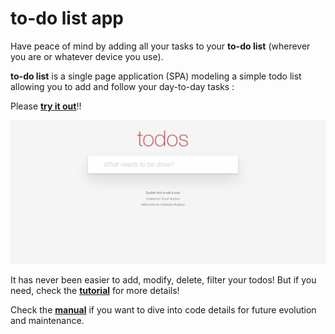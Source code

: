 # to-do list app

Have peace of mind by adding all your tasks to your **to-do list** (wherever you are or whatever device you use).

**to-do list** is a single page application (SPA) modeling a simple todo list allowing you to add and follow your day-to-day tasks :

Please **[try it out](https://todos.mokokom.com/)**!!

![todos homepage](/images/tuto/screenshot_todos.png)

It has never been easier to add, modify, delete, filter your todos!
But if you need, check the **[tutorial](./manual/tutorial.html)** for more details!

Check the **[manual](./manual)** if you want to dive into code details for future evolution and maintenance.
